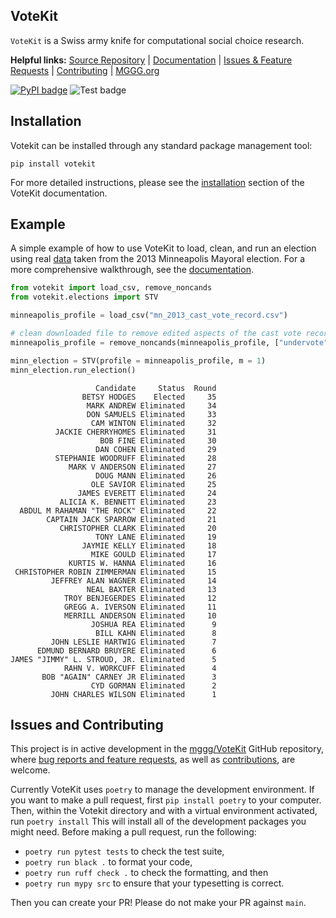 ## VoteKit

`VoteKit` is a Swiss army knife for computational social choice research.

**Helpful links:** [Source Repository](https://github.com/mggg/VoteKit) | [Documentation](https://votekit.readthedocs.io/en/latest/) | [Issues & Feature Requests](https://votekit.readthedocs.io/en/latest/package_info/issues/) | [Contributing](https://votekit.readthedocs.io/en/latest/package_info/contributing/) | [MGGG.org](https://mggg.org/)


[![PyPI badge](https://badge.fury.io/py/votekit.svg)](https://badge.fury.io/py/votekit)
![Test badge](https://github.com/mggg/VoteKit/workflows/Test%20&%20Lint/badge.svg)

## Installation
Votekit can be installed through any standard package management tool:

    pip install votekit

For more detailed instructions, please see the [installation](https://votekit.readthedocs.io/en/latest/#installation) section of the VoteKit documentation.

## Example

A simple example of how to use VoteKit to load, clean, and run an election using real [data](https://vote.minneapolismn.gov/results-data/election-results/2013/mayor/) taken from the 2013 Minneapolis Mayoral election. For a more comprehensive walkthrough, see the [documentation](https://votekit.readthedocs.io/en/latest/). 

```python
from votekit import load_csv, remove_noncands
from votekit.elections import STV

minneapolis_profile = load_csv("mn_2013_cast_vote_record.csv")

# clean downloaded file to remove edited aspects of the cast vote record
minneapolis_profile = remove_noncands(minneapolis_profile, ["undervote", "overvote", "UWI"])

minn_election = STV(profile = minneapolis_profile, m = 1)
minn_election.run_election()
```

                       Candidate     Status  Round
                    BETSY HODGES    Elected     35
                     MARK ANDREW Eliminated     34
                     DON SAMUELS Eliminated     33
                      CAM WINTON Eliminated     32
              JACKIE CHERRYHOMES Eliminated     31
                        BOB FINE Eliminated     30
                       DAN COHEN Eliminated     29
              STEPHANIE WOODRUFF Eliminated     28
                 MARK V ANDERSON Eliminated     27
                       DOUG MANN Eliminated     26
                      OLE SAVIOR Eliminated     25
                   JAMES EVERETT Eliminated     24
               ALICIA K. BENNETT Eliminated     23
      ABDUL M RAHAMAN "THE ROCK" Eliminated     22
            CAPTAIN JACK SPARROW Eliminated     21
               CHRISTOPHER CLARK Eliminated     20
                       TONY LANE Eliminated     19
                    JAYMIE KELLY Eliminated     18
                      MIKE GOULD Eliminated     17
                 KURTIS W. HANNA Eliminated     16
     CHRISTOPHER ROBIN ZIMMERMAN Eliminated     15
             JEFFREY ALAN WAGNER Eliminated     14
                     NEAL BAXTER Eliminated     13
                TROY BENJEGERDES Eliminated     12
                GREGG A. IVERSON Eliminated     11
                MERRILL ANDERSON Eliminated     10
                      JOSHUA REA Eliminated      9
                       BILL KAHN Eliminated      8
             JOHN LESLIE HARTWIG Eliminated      7
          EDMUND BERNARD BRUYERE Eliminated      6
    JAMES "JIMMY" L. STROUD, JR. Eliminated      5
                RAHN V. WORKCUFF Eliminated      4
           BOB "AGAIN" CARNEY JR Eliminated      3
                      CYD GORMAN Eliminated      2
             JOHN CHARLES WILSON Eliminated      1

## Issues and Contributing
This project is in active development in the [mggg/VoteKit](https://github.com/mggg/VoteKit) GitHub repository, where [bug reports and feature requests](https://votekit.readthedocs.io/en/latest/package_info/issues/), as well as [contributions](https://votekit.readthedocs.io/en/latest/package_info/contributing/), are welcome.

Currently VoteKit uses `poetry` to manage the development environment. If you want to make a pull request, first `pip install poetry` to your computer. Then, within the Votekit directory and with a virtual environment activated, run `poetry install` This will install all of the development packages you might need. Before making a pull request, run the following:
- `poetry run pytest tests` to check the test suite,
- `poetry run black .` to format your code,
- `poetry run ruff check .` to check the formatting, and then
- `poetry run mypy src` to ensure that your typesetting is correct.

Then you can create your PR! Please do not make your PR against `main`.

